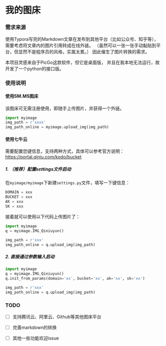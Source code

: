 # 我的图床

### 需求来源
使用Typora写完的Markdown文章在发布到其他平台（比如公众号、知乎等），
需要考虑将文章内的图片引用转成在线外链。
（虽然可以一张一张手动黏贴到平台，但显然不是程序员的风格，实属太累。）
因此催生了图片转换的需求。

本项目灵感来自于PicGo这款软件，但它是桌面版，
并且在我本地无法运行，故开发了一个python的接口版。

### 使用说明
#### 使用SM.MS图床
该图床可无需注册使用，即随手上传图片，并获得一个外链。

```python
import myimage
img_path = r'xxxx'
img_path_online = myimage.upload_img(img_path)
```

#### 使用七牛云
需要配置您键信息，支持两种方式，具体可以参考官方说明：https://portal.qiniu.com/kodo/bucket

##### 1. （推荐）配置settings文件启动
在`myimage/myimage`下新建`settings.py`文件，填写一下键信息：
```python
DOMAIN = xxx
BUCKET = xxx
AK = xxx
SK = xxx
```

接着就可以使用以下代码上传图片了：
```python
import myimage
q = myimage.IMG_Qiniuyun()

img_path = r'xxx'
img_path_online = q.upload_img(img_path)
```
##### 2. 直接通过参数输入启动
```python
import myimage
q = myimage.IMG_Qiniuyun()
q.init_from_params(domain='xx', bucket='xx', ak='xx', sk='xx')

img_path = r'xxx'
img_path_online = q.upload_img(img_path)
```

### TODO
- [ ] 支持腾讯云、阿里云、Github等其他图床平台
- [ ] 完善markdown的转换
- [ ] 其他一些功能欢迎issue


